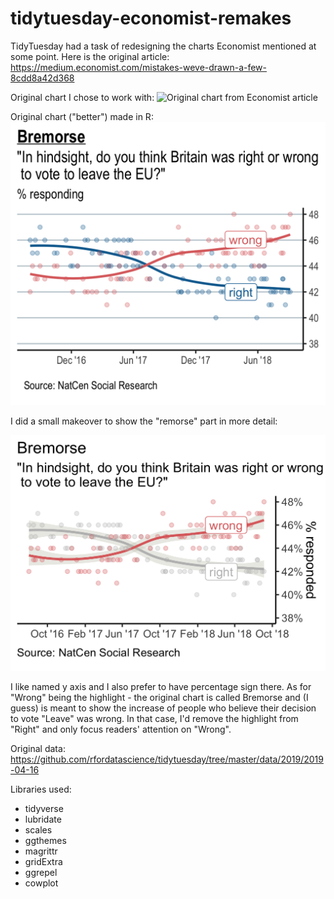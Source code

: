 # tidytuesday-economist-remakes
TidyTuesday had a task of redesigning the charts Economist mentioned at some point. Here is the original article: https://medium.economist.com/mistakes-weve-drawn-a-few-8cdd8a42d368

Original chart I chose to work with:
![Original chart from Economist article](https://cdn-images-1.medium.com/max/1043/1*9GzHVtm4y_LeVmFCjqV3Ww.png)

Original chart ("better") made in R:
![Original chart from Economist but made in R](original_r.png)

I did a small makeover to show the "remorse" part in more detail:

![Original chart from Economist but made in R](remade.png)

I like named y axis and I also prefer to have percentage sign there. As for "Wrong" being the highlight - the original chart is called Bremorse and (I guess) is meant to show the increase of people who believe their decision to vote "Leave" was wrong. In that case, I'd remove the highlight from "Right" and only focus readers' attention on "Wrong".

Original data: https://github.com/rfordatascience/tidytuesday/tree/master/data/2019/2019-04-16 

Libraries used: 

- tidyverse
- lubridate
- scales
- ggthemes
- magrittr
- gridExtra
- ggrepel
- cowplot
